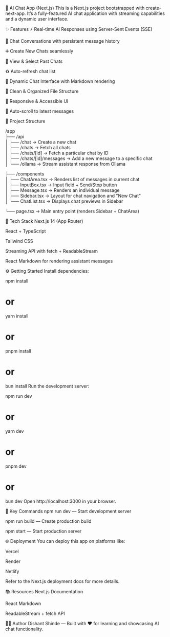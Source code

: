 🚀 AI Chat App (Next.js)
This is a Next.js project bootstrapped with create-next-app. It’s a fully-featured AI chat application with streaming capabilities and a dynamic user interface.

✨ Features
⚡ Real-time AI Responses using Server-Sent Events (SSE)

💬 Chat Conversations with persistent message history

➕ Create New Chats seamlessly

📂 View & Select Past Chats

♻️ Auto-refresh chat list

🧠 Dynamic Chat Interface with Markdown rendering

🧹 Clean & Organized File Structure

📱 Responsive & Accessible UI

🔄 Auto-scroll to latest messages

📁 Project Structure

/app  
├── /api  
│ ├── /chat → Create a new chat  
│ ├── /chats → Fetch all chats  
│ ├── /chats/[id] → Fetch a particular chat by ID  
│ ├── /chats/[id]/messages → Add a new message to a specific chat  
│ └── /ollama → Stream assistant response from Ollama

├── /components  
│ ├── ChatArea.tsx → Renders list of messages in current chat  
│ ├── InputBox.tsx → Input field + Send/Stop button  
│ ├── Message.tsx → Renders an individual message  
│ ├── Sidebar.tsx → Layout for chat navigation and "New Chat"  
│ └── ChatList.tsx → Displays chat previews in Sidebar

└── page.tsx → Main entry point (renders Sidebar + ChatArea)

🧪 Tech Stack
Next.js 14 (App Router)

React + TypeScript

Tailwind CSS

Streaming API with fetch + ReadableStream

React Markdown for rendering assistant messages

⚙️ Getting Started
Install dependencies:

npm install

# or

yarn install

# or

pnpm install

# or

bun install
Run the development server:

npm run dev

# or

yarn dev

# or

pnpm dev

# or

bun dev
Open http://localhost:3000 in your browser.

🧰 Key Commands
npm run dev — Start development server

npm run build — Create production build

npm start — Start production server

🌐 Deployment
You can deploy this app on platforms like:

Vercel

Render

Netlify

Refer to the Next.js deployment docs for more details.

📚 Resources
Next.js Documentation

React Markdown

ReadableStream + fetch API

👨‍💻 Author
Dishant Shinde — Built with ❤️ for learning and showcasing AI chat functionality.
